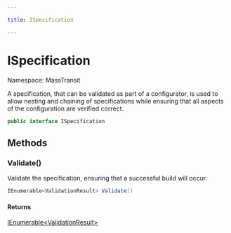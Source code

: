 ```yaml
---

title: ISpecification

---
```


# ISpecification

Namespace: MassTransit

A specification, that can be validated as part of a configurator, is used
 to allow nesting and chaining of specifications while ensuring that all aspects
 of the configuration are verified correct.

```csharp
public interface ISpecification
```

## Methods

### **Validate()**

Validate the specification, ensuring that a successful build will occur.

```csharp
IEnumerable<ValidationResult> Validate()
```

#### Returns

[IEnumerable\<ValidationResult\>](https://learn.microsoft.com/en-us/dotnet/api/system.collections.generic.ienumerable-1)<br/>
